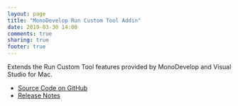 ```yaml
---
layout: page
title: "MonoDevelop Run Custom Tool Addin"
date: 2019-03-30 14:00
comments: true
sharing: true
footer: true
---
```



Extends the Run Custom Tool features provided by MonoDevelop and Visual Studio for Mac.

 * [Source Code on GitHub](https://github.com/mrward/monodevelop-run-custom-tool)
 * [Release Notes](Releases/)
 